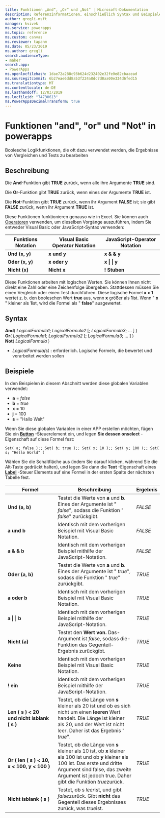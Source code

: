 ```yaml
---
title: Funktionen „And“, „Or“ und „Not“ | Microsoft-Dokumentation
description: Referenzinformationen, einschließlich Syntax und Beispielen, für die Funktionen "and", "or" und "Not" in powerapps
author: gregli-msft
manager: kvivek
ms.service: powerapps
ms.topic: reference
ms.custom: canvas
ms.reviewer: tapanm
ms.date: 05/23/2019
ms.author: gregli
search.audienceType:
- maker
search.app:
- PowerApps
ms.openlocfilehash: 1dae72a288c93b624d232402e32fe0e82cbaaead
ms.sourcegitcommit: 6b27eae6dd8a53f224a8dc7d0aa00e334d6fed15
ms.translationtype: MT
ms.contentlocale: de-DE
ms.lasthandoff: 12/03/2019
ms.locfileid: "74730613"
ms.PowerAppsDecimalTransform: true
---
```

# <a name="and-or-and-not-functions-in-power-apps"></a>Funktionen "and", "or" und "Not" in powerapps

Boolesche Logikfunktionen, die oft dazu verwendet werden, die Ergebnisse von Vergleichen und Tests zu bearbeiten

## <a name="description"></a>Beschreibung

Die **And**-Funktion gibt **TRUE** zurück, wenn alle ihre Argumente **TRUE** sind.

Die **Or**-Funktion gibt **TRUE** zurück, wenn eines der Argumente **TRUE** ist.

Die **Not**-Funktion gibt **TRUE** zurück, wenn ihr Argument **FALSE** ist; sie gibt **FALSE** zurück, wenn ihr Argument **TRUE** ist.

Diese Funktionen funktionieren genauso wie in Excel. Sie können auch [Operatoren](operators.md) verwenden, um dieselben Vorgänge auszuführen, indem Sie entweder Visual Basic oder JavaScript-Syntax verwenden:

| Funktions Notation | Visual Basic Operator Notation | JavaScript-Operator Notation |
| -------------|------------|--------|
| **Und (x, y)** | **x und y** | **x & & y** |
| **Oder (x, y)** | **x oder y** | **x &#124; &#124; y** |
| **Nicht (x)** | **Nicht x** | **! Stuben** |

Diese Funktionen arbeiten mit logischen Werten. Sie können Ihnen nicht direkt eine Zahl oder eine Zeichenfolge übergeben. Stattdessen müssen Sie einen Vergleich oder einen Test durchführen. Diese logische Formel **x > 1** wertet z. b. den booleschen Wert **true** aus, wenn **x** größer als **1**ist. Wenn " **x** " kleiner als **1**ist, wird die Formel als " **false**" ausgewertet.

## <a name="syntax"></a>Syntax

**And**( *LogicalFormula1*; *LogicalFormula2* [; *LogicalFormula3*; ... ] )<br>
**Or**( *LogicalFormula1*; *LogicalFormula2* [; *LogicalFormula3*; ... ] )<br>
**Not**( *LogicalFormula* )

- *LogicalFormula(s)* : erforderlich.  Logische Formeln, die bewertet und verarbeitet werden sollen

## <a name="examples"></a>Beispiele

In den Beispielen in diesem Abschnitt werden diese globalen Variablen verwendet:

- **a** = *false*
- **b** = *true*
- **x** = 10
- **j** = 100
- **s** = "Hallo Welt"

Wenn Sie diese globalen Variablen in einer APP erstellen möchten, fügen Sie ein [**Button**](../controls/control-button.md) -Steuerelement ein, und legen **Sie dessen onselect** -Eigenschaft auf diese Formel fest:

```powerapps-comma
Set( a; false );; Set( b; true );; Set( x; 10 );; Set( y; 100 );; Set( s; "Hello World" )
```

Wählen Sie die Schaltfläche aus (indem Sie darauf klicken, während Sie die Alt-Taste gedrückt halten), und legen Sie dann die **Text** -Eigenschaft eines [**Label**](../controls/control-text-box.md) -Steuer Elements auf eine Formel in der ersten Spalte der nächsten Tabelle fest.

| Formel | Beschreibung | Ergebnis |
|---------|-------------|--------|
| **Und (a, b)** | Testet die Werte von **a** und **b**.  Eines der Argumente ist " *false*", sodass die Funktion " *false*" zurückgibt. | *FALSE* |
| **a und b** | Identisch mit dem vorherigen Beispiel mit Visual Basic Notation. | *FALSE* |
| **a & & b** | Identisch mit dem vorherigen Beispiel mithilfe der JavaScript-Notation. | *FALSE* |
| **Oder (a, b)** | Testet die Werte von **a** und **b**. Eines der Argumente ist " *true*", sodass die Funktion " *true*" zurückgibt. | *TRUE* |
| **a oder b** | Identisch mit dem vorherigen Beispiel mit Visual Basic Notation. | *TRUE* |
| **a &#124; &#124; b** | Identisch mit dem vorherigen Beispiel mithilfe der JavaScript-Notation. | *TRUE* |
| **Nicht (a)** | Testet den **Wert von.** Das-Argument ist *false*, sodass die-Funktion das Gegenteil-Ergebnis zurückgibt. | *TRUE* |
| **Keine** | Identisch mit dem vorherigen Beispiel mit Visual Basic Notation. | *TRUE* |
| **! ein** | Identisch mit dem vorherigen Beispiel mithilfe der JavaScript-Notation. | *TRUE* |
| **Len (&nbsp;s&nbsp;)&nbsp;<&nbsp;20 und&nbsp;nicht&nbsp;isblank (&nbsp;s&nbsp;)** | Testet, ob die Länge von **s** kleiner als 20 ist und ob es sich nicht um einen **leeren** Wert handelt. Die Länge ist kleiner als 20, und der Wert ist nicht leer. Daher ist das Ergebnis " *true*". | *TRUE* |
| **Or (&nbsp;len (&nbsp;s&nbsp;)&nbsp;<&nbsp;10, x&nbsp;<&nbsp;100, y&nbsp;<&nbsp;100&nbsp;)** | Testet, ob die Länge von **s** kleiner als 10 ist, ob **x** kleiner als 100 ist und ob **y** kleiner als 100 ist. Das erste und dritte Argument sind false, das zweite Argument ist jedoch true. Daher gibt die Funktion *true*zurück. | *TRUE* |
| **Nicht isblank (&nbsp;s&nbsp;)** | Testet, ob s *leer*ist, und gibt *false*zurück. Gibt **nicht** das Gegenteil dieses Ergebnisses zurück, was *true*ist. | *TRUE* |
